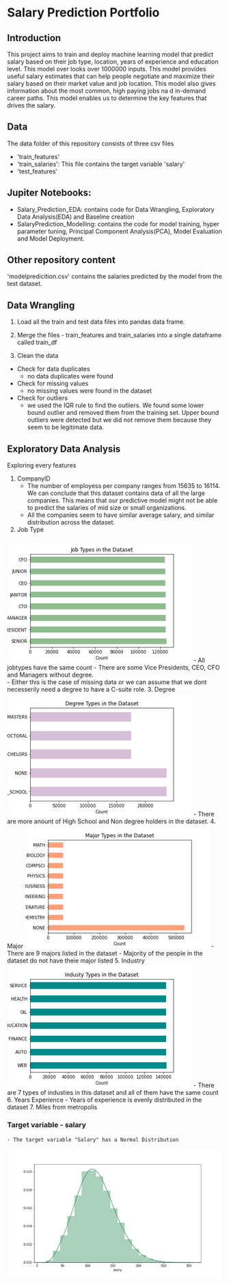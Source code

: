 # Salary Prediction Portfolio
## Introduction

This project aims to train and deploy machine learning model that predict salary based on their job type, location, years of experience and education level. This model over looks over 1000000 inputs. This model provides useful salary estimates that can help people negotiate and maximize their salary based on their market value and job location. This model also gives information about the most common, high paying jobs na d in-demand career paths. This model enables us to determine the key features that drives the salary.
## Data
The data folder of this repository consists of three csv files
- 'train_features'
- 'train_salaries': This file contains the target variable 'salary'
- 'test_features'

## Jupiter Notebooks:

- Salary_Prediction_EDA: contains code for Data Wrangling, Exploratory Data Analysis(EDA) and Baseline creation
- SalaryPrediction_Modelling: contains the code for model training, hyper parameter tuning, Principal Component Analysis(PCA), Model Evaluation and Model Deployment.

## Other repository content
'modelpredicition.csv' contains the salaries predicted by the model from the test dataset.

## Data Wrangling 
1. Load all the train and test data files into pandas data frame.

2. Merge the files - train_features and train_salaries into a single dataframe called train_df

3. Clean the data
- Check for data duplicates
	- no data duplicates were found
- Check for missing values
	- no missing values were found in the dataset
- Check for outliers
	-  we used the IQR rule to find the outliers. We found some lower bound outlier and removed them from the training set. Upper bound outliers were detected but we did not remove them because they seem to be legitimate data.

## Exploratory Data Analysis
Exploring every features
1. CompanyID
	- The number of employess per company ranges from 15635 to 16114. We can conclude that this dataset contains data of all the large companies. This means that our predictive model might not be able to predict the salaries of mid size or small organizations.
	- All the companies seem to have similar average salary, and similar distribution across the dataset.
2. Job Type

![alt text](https://github.com/shreyashrestha07/SalaryPrediction/blob/main/images/jobtype.png?raw=true)
	- All jobtypes have the same count
	- There are some Vice Presidents, CEO, CFO and Managers without degree. 	
	- Either this is the case of missing data or we can assume that we dont necesserily need a degree to have a C-suite role.
3. Degree
![alt text](https://github.com/shreyashrestha07/SalaryPrediction/blob/main/images/degreetype.png?raw=true)
	- There are more anount of High School and Non degree holders in the dataset.
4. Major
![alt text](https://github.com/shreyashrestha07/SalaryPrediction/blob/main/images/majortypes.png?raw=true)
	- There are 9 majors listed in the dataset
	- Majority of the people in the dataset do not have theie major listed
5. Industry
![alt text](https://github.com/shreyashrestha07/SalaryPrediction/blob/main/images/industrytype.png?raw=true)
	- There are 7 types of industies in this dataset and all of them have the same count
6. Years Experience
	- Years of experience is evenly distributed in the dataset
7. Miles from metropolis


### Target variable - salary
	- The target variable "Salary" has a Normal Distribution
![alt text](https://github.com/shreyashrestha07/SalaryPrediction/blob/main/images/targetvar_dist.png?raw=true)

